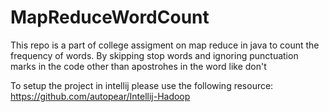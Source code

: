 # MapReduceWordCount
This repo is a part of college assigment on map reduce in java to count the frequency of words. By skipping stop words and ignoring punctuation marks in the code other than apostrohes in the word like don't

To setup the project in intellij please use the following resource: https://github.com/autopear/Intellij-Hadoop 
